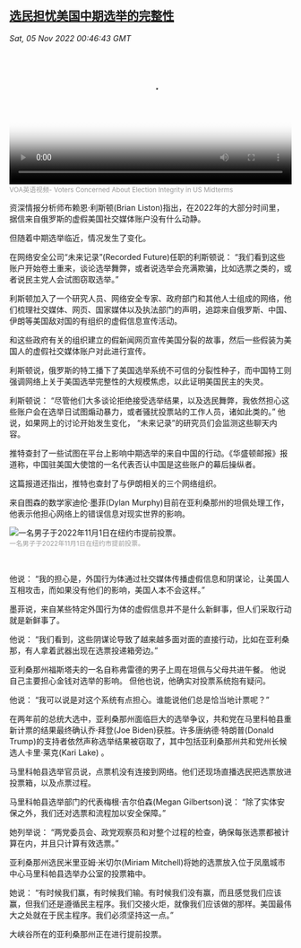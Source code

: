 <!--1667609943000-->
[选民担忧美国中期选举的完整性](https://www.voachinese.com/a/voters-concerned-about-election-integrity-in-u-s-midterms-20221104/6821365.html)
------

<div><i>Sat, 05 Nov 2022 00:46:43 GMT</i></div><video poster="https://images.weserv.nl?url=gdb.voanews.com/00020000-0aff-0242-ec4a-08dabdf1fcbf_tv_r1_s_w900.jpg" src="https://av.voanews.com/Videoroot/Pangeavideo/2022/11/0/00/00020000-0aff-0242-ec4a-08dabdf1fcbf_240p.mp4" style="width:100%" controls></video><div><small style="color: #999;">VOA英语视频- Voters Concerned About Election Integrity in US Midterms  </small></div><p>资深情报分析师布赖恩·利斯顿(Brian Liston)指出，在2022年的大部分时间里，据信来自俄罗斯的虚假美国社交媒体账户没有什么动静。</p><p>但随着中期选举临近，情况发生了变化。</p><p>在网络安全公司“未来记录”(Recorded Future)任职的利斯顿说： “我们看到这些账户开始卷土重来，谈论选举舞弊，或者说选举会充满欺骗，比如选票之类的，或者说民主党人会试图窃取选举。”</p><p>利斯顿加入了一个研究人员、网络安全专家、政府部门和其他人士组成的网络，他们梳理社交媒体、网页、国家媒体以及执法部门的声明，追踪来自俄罗斯、中国、伊朗等美国敌对国的有组织的虚假信息宣传活动。</p><p>和这些政府有关的组织建立的假新闻网页宣传美国分裂的故事，然后一些假装为美国人的虚假社交媒体账户对此进行宣传。</p><p>利斯顿说，俄罗斯的特工播下了美国选举系统不可信的分裂性种子，而中国特工则强调网络上关于美国选举完整性的大规模焦虑，以此证明美国民主的失灵。</p><p>利斯顿说： “尽管他们大多谈论拒绝接受选举结果，以及选民舞弊，我依然担心这些账户会在选举日试图煽动暴力，或者骚扰投票站的工作人员，诸如此类的。” 他说，如果网上的讨论开始发生变化， “未来记录”的研究员们会监测这些聊天内容。</p><p>推特查封了一些试图在平台上影响中期选举的来自中国的行动。《华盛顿邮报》报道称，中国驻美国大使馆的一名代表否认中国是这些账户的幕后操纵者。</p><p>这篇报道还指出，推特也查封了与伊朗相关的三个网络组织。</p><p>来自图森的数学家迪伦·墨菲(Dylan Murphy)目前在亚利桑那州的坦佩处理工作，他表示他担心网络上的错误信息对现实世界的影响。</p><div ><img  src="https://images.weserv.nl?url=gdb.voanews.com/80600000-c0a8-0242-2990-08dabeac1eae_w900.jpg" alt="一名男子于2022年11月1日在纽约市提前投票。" border="0"/><div><small style="color: #999;">一名男子于2022年11月1日在纽约市提前投票。</small></div></div><p> </p><p>他说： “我的担心是，外国行为体通过社交媒体传播虚假信息和阴谋论，让美国人互相攻击，而如果没有他们的影响，美国人本不会这样。”</p><p>墨菲说，来自某些特定外国行为体的虚假信息并不是什么新鲜事，但人们采取行动就是新鲜事了。</p><p>他说： “我们看到，这些阴谋论导致了越来越多面对面的直接行动，比如在亚利桑那，有人拿着武器出现在选票投递箱旁边。”</p><p>亚利桑那州福斯塔夫的一名自称弗雷德的男子上周在坦佩与父母共进午餐。 他说自己主要担心金钱对选举的影响。 但他也说，他确实对投票系统抱有疑问。</p><p>他说： “我可以说是对这个系统有点担心。谁能说他们总是恰当地计票呢？”</p><p>在两年前的总统大选中，亚利桑那州面临巨大的选举争议，共和党在马里科帕县重新计票的结果最终确认乔·拜登(Joe Biden)获胜。许多唐纳德·特朗普(Donald Trump)的支持者依然声称选举结果被窃取了，其中包括亚利桑那州共和党州长候选人卡里·莱克(Kari Lake) 。</p><p>马里科帕县选举官员说，点票机没有连接到网络。他们还现场直播选民把选票放进投票箱，以及点票过程。</p><p>马里科帕县选举部门的代表梅根·吉尔伯森(Megan Gilbertson)说： “除了实体安保之外，我们还对选票和流程加以安全保障。”</p><p>她列举说： “两党委员会、政党观察员和对整个过程的检查，确保每张选票都被计算在内，并且只计算有效选票。”</p><p>亚利桑那州选民米里亚姆·米切尔(Miriam Mitchell)将她的选票放入位于凤凰城市中心马里科帕县选举办公室的投票箱中。</p><p>她说： “有时候我们赢，有时候我们输。有时候我们没有赢，而且感觉我们应该赢，但我们还是遵循民主程序。我们交接火炬，就像我们应该做的那样。美国最伟大之处就在于民主程序。我们必须坚持这一点。”</p><p>大峡谷所在的亚利桑那州正在进行提前投票。</p>

